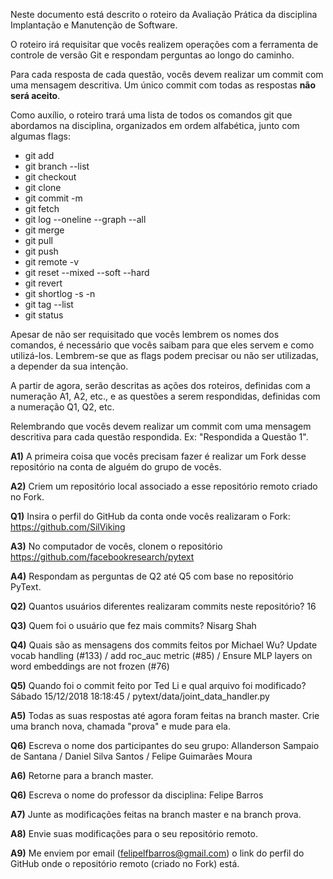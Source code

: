﻿Neste documento está descrito o roteiro da Avaliação Prática da disciplina Implantação e Manutenção de Software.

O roteiro irá requisitar que vocês realizem operações com a ferramenta de controle de versão Git e respondam perguntas ao longo do caminho.

Para cada resposta de cada questão, vocês devem realizar um commit com uma mensagem descritiva. Um único commit com todas as respostas **não será aceito**.

Como auxílio, o roteiro trará uma lista de todos os comandos git que abordamos na disciplina, organizados em ordem alfabética, junto com algumas flags:

* git add
* git branch --list
* git checkout
* git clone
* git commit -m
* git fetch
* git log --oneline --graph --all
* git merge
* git pull
* git push
* git remote -v
* git reset --mixed --soft --hard
* git revert
* git shortlog -s -n
* git tag --list
* git status

Apesar de não ser requisitado que vocês lembrem os nomes dos comandos, é necessário que vocês saibam para que eles servem e como utilizá-los. Lembrem-se que as flags podem precisar ou não ser utilizadas, a depender da sua intenção.

A partir de agora, serão descritas as ações dos roteiros, definidas com a numeração A1, A2, etc., e as questões a serem respondidas, definidas com a numeração Q1, Q2, etc.

Relembrando que vocês devem realizar um commit com uma mensagem descritiva para cada questão respondida. Ex: "Respondida a Questão 1".

**A1)** A primeira coisa que vocês precisam fazer é realizar um Fork desse repositório na conta de alguém do grupo de vocês.

**A2)** Criem um repositório local associado a esse repositório remoto criado no Fork.

**Q1)** Insira o perfil do GitHub da conta onde vocês realizaram o Fork: https://github.com/SilViking

**A3)** No computador de vocês, clonem o repositório https://github.com/facebookresearch/pytext

**A4)** Respondam as perguntas de Q2 até Q5 com base no repositório PyText.

**Q2)** Quantos usuários diferentes realizaram commits neste repositório? 16

**Q3)** Quem foi o usuário que fez mais commits? Nisarg Shah

**Q4)** Quais são as mensagens dos commits feitos por Michael Wu? Update vocab handling (#133) / add roc_auc metric (#85) / Ensure MLP layers on word embeddings are not frozen (#76)

**Q5)** Quando foi o commit feito por Ted Li e qual arquivo foi modificado?  Sábado 15/12/2018 18:18:45 / pytext/data/joint_data_handler.py

**A5)** Todas as suas respostas até agora foram feitas na branch master. Crie uma branch nova, chamada "prova" e mude para ela.

**Q6)** Escreva o nome dos participantes do seu grupo: Allanderson Sampaio de Santana / Daniel Silva Santos / Felipe Guimarães Moura

**A6)** Retorne para a branch master.

**Q6)** Escreva o nome do professor da disciplina: Felipe Barros

**A7)** Junte as modificações feitas na branch master e na branch prova.

**A8)** Envie suas modificações para o seu repositório remoto.

**A9)** Me enviem por email (felipelfbarros@gmail.com) o link do perfil do GitHub onde o repositório remoto (criado no Fork) está.
